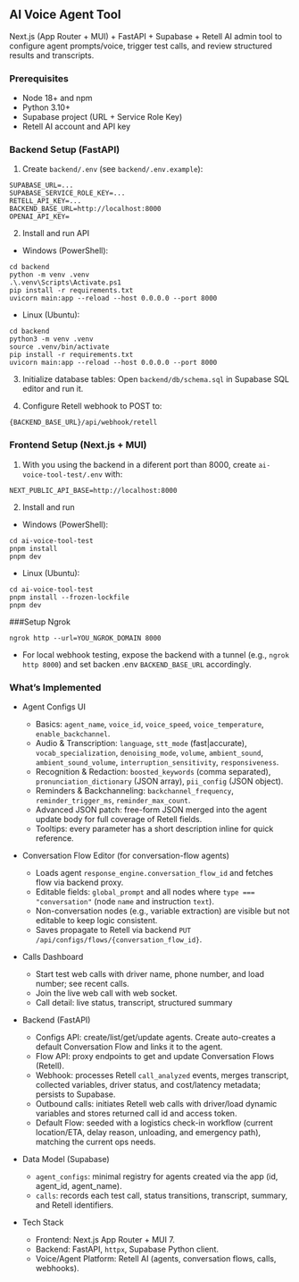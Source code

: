 ## AI Voice Agent Tool

Next.js (App Router + MUI) + FastAPI + Supabase + Retell AI admin tool to configure agent prompts/voice, trigger test calls, and review structured results and transcripts.

### Prerequisites
- Node 18+ and npm
- Python 3.10+
- Supabase project (URL + Service Role Key)
- Retell AI account and API key

### Backend Setup (FastAPI)
1) Create `backend/.env` (see `backend/.env.example`):
```
SUPABASE_URL=...
SUPABASE_SERVICE_ROLE_KEY=...
RETELL_API_KEY=...
BACKEND_BASE_URL=http://localhost:8000
OPENAI_API_KEY=
```

2) Install and run API

- Windows (PowerShell):
```
cd backend
python -m venv .venv
.\.venv\Scripts\Activate.ps1
pip install -r requirements.txt
uvicorn main:app --reload --host 0.0.0.0 --port 8000
```

- Linux (Ubuntu):
```
cd backend
python3 -m venv .venv
source .venv/bin/activate
pip install -r requirements.txt
uvicorn main:app --reload --host 0.0.0.0 --port 8000
```

3) Initialize database tables: Open `backend/db/schema.sql` in Supabase SQL editor and run it.

4) Configure Retell webhook to POST to:
```
{BACKEND_BASE_URL}/api/webhook/retell
```

### Frontend Setup (Next.js + MUI)
1) With you using the backend in a diferent port than 8000, create `ai-voice-tool-test/.env` with:
```
NEXT_PUBLIC_API_BASE=http://localhost:8000
```

2) Install and run

- Windows (PowerShell):
```
cd ai-voice-tool-test
pnpm install
pnpm dev
```

- Linux (Ubuntu):
```
cd ai-voice-tool-test
pnpm install --frozen-lockfile
pnpm dev
```

###Setup Ngrok
```
ngrok http --url=YOU_NGROK_DOMAIN 8000
```
- For local webhook testing, expose the backend with a tunnel (e.g., `ngrok http 8000`) and set backen .env `BACKEND_BASE_URL` accordingly.

### What’s Implemented
- Agent Configs UI
  - Basics: `agent_name`, `voice_id`, `voice_speed`, `voice_temperature`, `enable_backchannel`.
  - Audio & Transcription: `language`, `stt_mode` (fast|accurate), `vocab_specialization`, `denoising_mode`, `volume`, `ambient_sound`, `ambient_sound_volume`, `interruption_sensitivity`, `responsiveness`.
  - Recognition & Redaction: `boosted_keywords` (comma separated), `pronunciation_dictionary` (JSON array), `pii_config` (JSON object).
  - Reminders & Backchanneling: `backchannel_frequency`, `reminder_trigger_ms`, `reminder_max_count`.
  - Advanced JSON patch: free-form JSON merged into the agent update body for full coverage of Retell fields.
  - Tooltips: every parameter has a short description inline for quick reference.

- Conversation Flow Editor (for conversation-flow agents)
  - Loads agent `response_engine.conversation_flow_id` and fetches flow via backend proxy.
  - Editable fields: `global_prompt` and all nodes where `type === "conversation"` (node `name` and instruction `text`).
  - Non-conversation nodes (e.g., variable extraction) are visible but not editable to keep logic consistent.
  - Saves propagate to Retell via backend `PUT /api/configs/flows/{conversation_flow_id}`.

- Calls Dashboard
  - Start test web calls with driver name, phone number, and load number; see recent calls.
  - Join the live web call with web socket.
  - Call detail: live status, transcript, structured summary

- Backend (FastAPI)
  - Configs API: create/list/get/update agents. Create auto-creates a default Conversation Flow and links it to the agent.
  - Flow API: proxy endpoints to get and update Conversation Flows (Retell).
  - Webhook: processes Retell `call_analyzed` events, merges transcript, collected variables, driver status, and cost/latency metadata; persists to Supabase.
  - Outbound calls: initiates Retell web calls with driver/load dynamic variables and stores returned call id and access token.
  - Default Flow: seeded with a logistics check-in workflow (current location/ETA, delay reason, unloading, and emergency path), matching the current ops needs.

- Data Model (Supabase)
  - `agent_configs`: minimal registry for agents created via the app (id, agent_id, agent_name).
  - `calls`: records each test call, status transitions, transcript, summary, and Retell identifiers.

- Tech Stack
  - Frontend: Next.js App Router + MUI 7.
  - Backend: FastAPI, `httpx`, Supabase Python client.
  - Voice/Agent Platform: Retell AI (agents, conversation flows, calls, webhooks).

